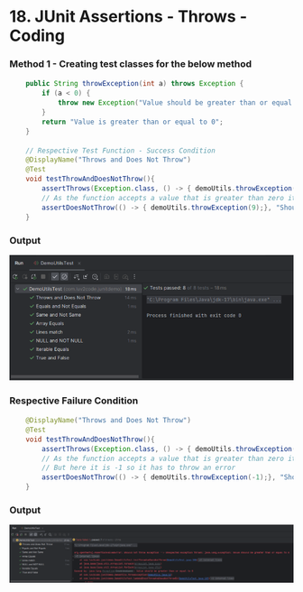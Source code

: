 # 18. JUnit Assertions - Throws - Coding 

### Method 1 - Creating test classes for the below method 
```Java
    public String throwException(int a) throws Exception {
        if (a < 0) {
            throw new Exception("Value should be greater than or equal to 0");
        }
        return "Value is greater than or equal to 0";
    }

    // Respective Test Function - Success Condition
    @DisplayName("Throws and Does Not Throw")
    @Test
    void testThrowAndDoesNotThrow(){
        assertThrows(Exception.class, () -> { demoUtils.throwException(-1);}, "Should throw exception");
        // As the function accepts a value that is greater than zero it shouldn't throw any exception
        assertDoesNotThrow(() -> { demoUtils.throwException(9);}, "Should not throw exception");
    }

```
### Output
![Throws Success](./images/18_Throws_Success.png)


### Respective Failure Condition
```JAva
    @DisplayName("Throws and Does Not Throw")
    @Test
    void testThrowAndDoesNotThrow(){
        assertThrows(Exception.class, () -> { demoUtils.throwException(-1);}, "Should throw exception");
        // As the function accepts a value that is greater than zero it shouldn't throw any exception
        // But here it is -1 so it has to throw an error
        assertDoesNotThrow(() -> { demoUtils.throwException(-1);}, "Should not throw exception");
    }
```
### Output
![Throw Failure](./images/18_Throws_Failure.png)

